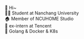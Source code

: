 👋 Hi~  
👨‍🎓 Student at Nanchang University  
🏠 Member of NCUHOME Studio  
🐧 ex-intern at Tencent  
🐳 Golang & Docker & K8s  
